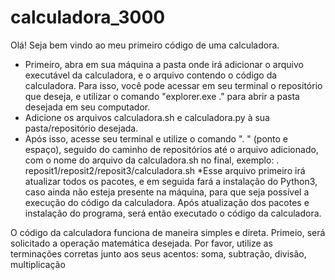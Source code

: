 # calculadora_3000

 Olá!
 Seja bem vindo ao meu primeiro código de uma calculadora.
 
   * Primeiro, abra em sua máquina a pasta onde irá adicionar o arquivo executável da calculadora, e o arquivo contendo o código da calculadora. Para isso, você pode acessar em seu terminal o repositório que deseja, e utilizar o comando "explorer.exe ." para abrir a pasta desejada em seu computador.
   * Adicione os arquivos calculadora.sh e calculadora.py à sua pasta/repositório desejada.
   * Após isso, acesse seu terminal e utilize o comando ". " (ponto e espaço), seguido do caminho de repositórios até o arquivo adicionado, com o nome do arquivo da calculadora.sh no final, exemplo:
 . reposit1/reposit2/reposit3/calculadora.sh
   *Esse arquivo primeiro irá atualizar todos os pacotes, e em seguida fará a instalação do Python3, caso ainda não esteja presente na máquina, para que seja possível a execução do código da calculadora. Após atualização dos pacotes e instalação do programa, será então executado o código da calculadora.




O código da calculadora funciona de maneira simples e direta.
Primeio, será solicitado a operação matemática desejada. Por favor, utilize as terminações corretas junto aos seus acentos: soma, subtração, divisão, multiplicação
